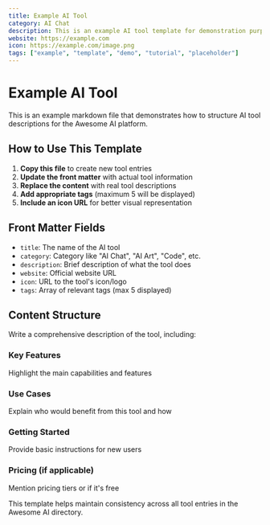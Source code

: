 ```yaml
---
title: Example AI Tool
category: AI Chat
description: This is an example AI tool template for demonstration purposes
website: https://example.com
icon: https://example.com/image.png
tags: ["example", "template", "demo", "tutorial", "placeholder"]
---
```


# Example AI Tool

This is an example markdown file that demonstrates how to structure AI tool descriptions for the Awesome AI platform.

## How to Use This Template

1. **Copy this file** to create new tool entries
2. **Update the front matter** with actual tool information
3. **Replace the content** with real tool descriptions
4. **Add appropriate tags** (maximum 5 will be displayed)
5. **Include an icon URL** for better visual representation

## Front Matter Fields

- `title`: The name of the AI tool
- `category`: Category like "AI Chat", "AI Art", "Code", etc.
- `description`: Brief description of what the tool does
- `website`: Official website URL
- `icon`: URL to the tool's icon/logo
- `tags`: Array of relevant tags (max 5 displayed)

## Content Structure

Write a comprehensive description of the tool, including:

### Key Features
Highlight the main capabilities and features

### Use Cases
Explain who would benefit from this tool and how

### Getting Started
Provide basic instructions for new users

### Pricing (if applicable)
Mention pricing tiers or if it's free

This template helps maintain consistency across all tool entries in the Awesome AI directory.
